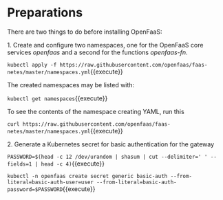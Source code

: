 # Preparations #

There are two things to do before installing OpenFaaS:

1\. Create and configure two namespaces, one for the OpenFaaS core services _openfaas_ and a second for the functions _openfaas-fn_.

`kubectl apply -f https://raw.githubusercontent.com/openfaas/faas-netes/master/namespaces.yml`{{execute}}

The created namespaces may be listed with:

`kubectl get namespaces`{{execute}}

To see the contents of the namespace creating YAML, run this

`curl https://raw.githubusercontent.com/openfaas/faas-netes/master/namespaces.yml`{{execute}}

2\. Generate a Kubernetes secret for basic authentication for the gateway

`PASSWORD=$(head -c 12 /dev/urandom | shasum | cut --delimiter=' ' --fields=1 | head -c 4)`{{execute}}

`kubectl -n openfaas create secret generic basic-auth --from-literal=basic-auth-user=user --from-literal=basic-auth-password=$PASSWORD`{{execute}}
